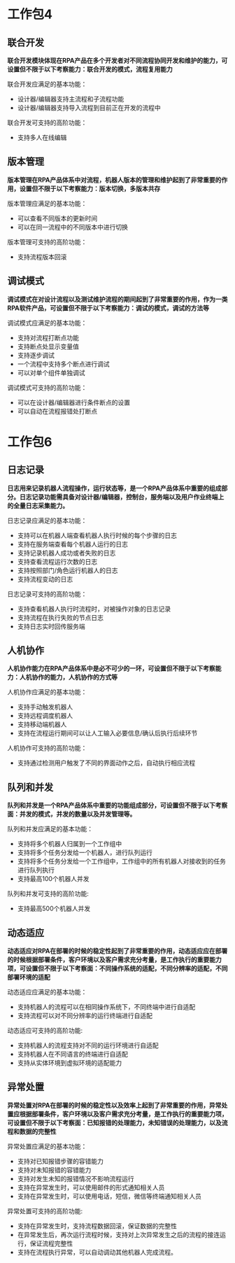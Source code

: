 # 工作包4
## 联合开发

**联合开发模块体现在RPA产品在多个开发者对不同流程协同开发和维护的能力，可设置但不限于以下考察能力：联合开发的模式，流程复用能力**

联合开发应满足的基本功能：
* 设计器/编辑器支持主流程和子流程功能
* 设计器/编辑器支持导入流程到目前正在开发的流程中

联合开发可支持的高阶功能：
* 支持多人在线编辑

## 版本管理
**版本管理在RPA产品体系中对流程，机器人版本的管理和维护起到了非常重要的作用，设置但不限于以下考察能力：版本切换，多版本共存**

版本管理应满足的基本功能：
* 可以查看不同版本的更新时间
* 可以在同一流程中的不同版本中进行切换

版本管理可支持的高阶功能：
* 支持流程版本回滚

## 调试模式
**调试模式在对设计流程以及测试维护流程的期间起到了非常重要的作用，作为一类RPA软件产品，可设置但不限于以下考察能力：调试的模式，调试的方法等**

调试模式应满足的基本功能：
* 支持对流程打断点功能
* 支持断点处显示变量值
* 支持逐步调试
* 一个流程中支持多个断点进行调试
* 可以对单个组件单独调试

调试模式可支持的高阶功能：
* 可以在设计器/编辑器进行条件断点的设置
* 可以自动在流程报错处打断点




# 工作包6

## 日志记录

**日志用来记录机器人流程操作，运行状态等，是一个RPA产品体系中重要的组成部分。日志记录功能需具备对设计器/编辑器，控制台，服务端以及用户作业终端上的全量日志采集能力。**

日志记录应满足的基本功能：
* 支持可以在机器人端查看机器人执行时候的每个步骤的日志
* 支持在服务端查看每个机器人运行的日志
* 支持记录机器人成功或者失败的日志
* 支持查看流程运行次数的日志
* 支持按照部门/角色运行机器人的日志
* 支持流程变动的日志

日志记录可支持的高阶功能：
* 支持查看机器人执行时流程时，对被操作对象的日志记录
* 支持流程在执行失败的节点日志
* 支持日志实时回传服务端
## 人机协作
**人机协作能力在RPA产品体系中是必不可少的一环，可设置但不限于以下考察能力：人机协作的能力，人机协作的方式等**

人机协作应满足的基本功能：
* 支持手动触发机器人
* 支持远程调度机器人
* 支持移动端机器人
* 支持在流程运行期间可以让人工输入必要信息/确认后执行后续环节

人机协作可支持的高阶功能：
* 支持通过检测用户触发了不同的界面动作之后，自动执行相应流程

## 队列和并发
**队列和并发是一个RPA产品体系中重要的功能组成部分，可设置但不限于以下考察面：并发的模式，并发的数量以及并发管理等。**

队列和并发应满足的基本功能：
* 支持将多个机器人归属到一个工作组中
* 支持将多个任务分发给一个机器人，进行队列运行
* 支持将多个任务分发给一个工作组中，工作组中的所有机器人对接收到的任务进行队列执行
* 支持最高100个机器人并发

队列和并发可支持的高阶功能:
* 支持最高500个机器人并发
## 动态适应
**动态适应对RPA在部署的时候的稳定性起到了非常重要的作用，动态适应应在部署的时候根据部署条件，客户环境以及客户需求充分考量，是工作执行的重要能力项，可设置但不限于以下考察面：不同操作系统的适配，不同分辨率的适配，不同部署环境的适配**

动态适应应满足的基本功能：
* 支持机器人的流程可以在相同操作系统下，不同终端中进行自适配
* 支持流程可以对不同分辨率的运行终端进行自适配

动态适应可支持的高阶功能:
* 支持机器人的流程支持对不同的运行环境进行自适配
* 支持机器人在不同语言的终端进行自适配
* 支持从实体环境到虚拟环境的适配能力

## 异常处置
**异常处置对RPA在部署的时候的稳定性以及效率上起到了非常重要的作用，异常处置应根据部署条件，客户环境以及客户需求充分考量，是工作执行的重要能力项，可设置但不限于以下考察面：已知报错的处理能力，未知错误的处理能力，以及流程和数据的完整性**

异常处置应满足的基本功能：
* 支持对已知报错步骤的容错能力
* 支持对未知报错的容错能力
* 支持对发生未知的报错情况不影响流程运行
* 支持在异常发生时，可以使用邮件的形式通知相关人员
* 支持在异常发生时，可以使用电话，短信，微信等终端通知相关人员

异常处置可支持的高阶功能:
* 支持在异常发生时，支持流程数据回滚，保证数据的完整性
* 在异常发生后，再次运行流程时候，支持对上次异常发生之后的流程的接连运行，保证流程完整性
* 支持在流程执行异常，可以自动调动其他机器人完成流程。





